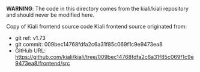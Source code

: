 **WARNING**: The code in this directory comes from the kiali/kiali repository and should never be modified here.

Copy of Kiali frontend source code
Kiali frontend source originated from:
* git ref:    v1.73
* git commit: 009bec14768fdfa2c6a31f85c069f1c9e9473ea8
* GitHub URL: https://github.com/kiali/kiali/tree/009bec14768fdfa2c6a31f85c069f1c9e9473ea8/frontend/src
